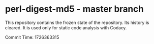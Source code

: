 # perl-digest-md5 - master branch

This repository contains the frozen state of the repository.
Its history is cleared. It is used only for static code
analysis with Codacy.

Commit Time: 1726363315